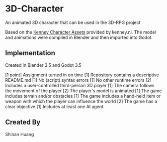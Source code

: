 # 3D-Character

An animated 3D character that can be used in the 3D-RPG project

Based on the [Kenney Character Assets](https://kenney.itch.io/kenney-character-assets) provided by kenney.nl. The model and animations were compiled in Blender and then imported into Godot.

## Implementation

Created in Blender 3.5 and Godot 3.5

[1 point] Assignment turned in on time
[1] Repository contains a descriptive README.md
[1] No (script) syntax errors
[1] No other runtime errors
[2] Includes a user-controlled third-person 3D player
[1] The camera follows the movement of the player
[2] The player's model is animated
[1] The game includes terrain and/or obstacles
[1] The game includes a hand-held item or weapon  with which the player can influence the world
[2] The game has a clear objective
[1] Includes at least one AI agent
## Created By

Shinan Huang
